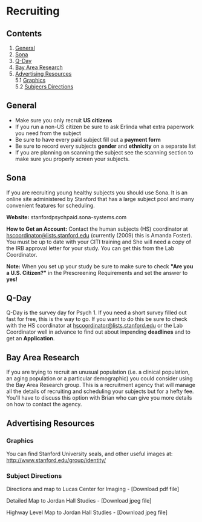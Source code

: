 # Recruiting
## Contents
  1. [General](#general)
  2. [Sona](#sona)
  3. [Q-Day](#qday)
  4. [Bay Area Research](#bay-area-research)
  5. [Advertising Resources](#advertising-resources)\
      5.1 [Graphics](#graphics)\
      5.2 [Subjecrs Directions](#subject-directions)

<a name='general'></a>
## General
  - Make sure you only recruit __US citizens__
  - If you run a non-US citizen be sure to ask Erlinda what extra paperwork you need from the subject
  - Be sure to have every paid subject fill out a __payment form__
  - Be sure to record every subjects __gender__ and __ethnicity__ on a separate list
  - If you are planning on scanning the subject see the scanning section to make sure you properly screen your subjects.

<a name='sona'></a>
## Sona
If you are recruiting young healthy subjects you should use Sona. It is an online site administered by Stanford that has
a large subject pool and many convenient features for scheduling.

__Website:__ stanfordpsychpaid.sona-systems.com

__How to Get an Account:__ Contact the human subjects (HS) coordinator at hscoordinator@lists.stanford.edu (currently (2009) this is Amanda Foster). You must be up to date with your CITI training and She will need a copy of the IRB approval letter for your study. You can get this from the Lab Coordinator.

__Note:__ When you set up your study be sure to make sure to check __"Are you a U.S. Citizen?"__ in the Prescreening Requirements and set the answer to __yes!__

<a name='qday'></a>
## Q-Day
Q-Day is the survey day for Psych 1. If you need a short survey filled out fast for free, this is the way to go. If you want to do this be sure to check with the HS coordinator at hscoordinator@lists.stanford.edu or the Lab Coordinator well in advance to find out about impending __deadlines__ and to get an __Application__.

<a name='bay-area-research'></a>
## Bay Area Research
If you are trying to recruit an unusual population (i.e. a clinical population, an aging population or a particular demographic) you could consider using the Bay Area Research group. This is a recruitment agency that will manage all the details of recruiting and scheduling your subjects but for a hefty fee. You'll have to discuss this option with Brian who can give you more details on how to contact the agency.

<a name='advertising-research'></a>
## Advertising Resources
<a name='graphics'></a>
### Graphics
You can find Stanford University seals, and other useful images at: http://www.stanford.edu/group/identity/

<a name='subject-directions'></a>
### Subject Directions
Directions and map to Lucas Center for Imaging - [Download pdf file]

Detailed Map to Jordan Hall Studies - [Download jpeg file]

Highway Level Map to Jordan Hall Studies - [Download jpeg file]
